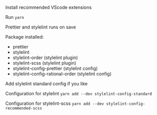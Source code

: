 Install recommended VScode extensions

Run `yarn`

Prettier and stylelint runs on save


Package installed:

- prettier
- stylelint
- stylelint-order (stylelint plugin)
- stylelint-scss (stylelint plugin)
- stylelint-config-prettier (stylelint config)
- stylelint-config-rational-order (stylelint config)


Add stylelint standard config if you like

Configuration for stylelint
`yarn add --dev stylelint-config-standard`

Configuration for stylelint-scss
`yarn add --dev stylelint-config-recommended-scss`
